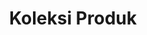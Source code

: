 ---
title: Koleksi Produk
description: Koleksi Produk
sections:
  - type: hero_section
    title: Semua Koleksi Produk
    align: center
    has_background: true
    design:
      container: false
      aspect_ratio: '21:2'
      background:
        color: gray
        gradient_start: ''
        gradient_end: ''
        image: uploads/banner.jpg
        image_size: cover
        image_position: center
  - type: collections_filter_section
    template: collections_filter_section
    title: semua produk
    url: /collections
    label: lihat koleksi
    filter: collections
---